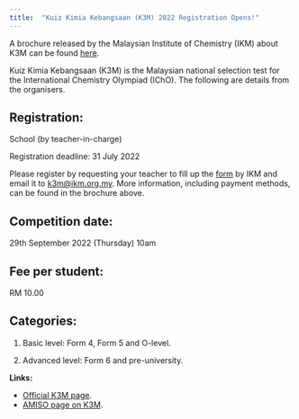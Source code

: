```yaml
---
title:  "Kuiz Kimia Kebangsaan (K3M) 2022 Registration Opens!"
---
```


A brochure released by the Malaysian Institute of Chemistry (IKM) about K3M can be found [here](https://ikm.org.my/wp-content/uploads/2022/07/K3M-2022-Invitation.pdf).

Kuiz Kimia Kebangsaan (K3M) is the Malaysian national selection test for the International Chemistry Olympiad (IChO). The following are details from the organisers.

## Registration:

School (by teacher-in-charge)

Registration deadline: 31 July 2022

Please register by requesting your teacher to fill up the [form](https://ikm.org.my/wp-content/uploads/2022/07/K3M-2022-Invitation.pdf) by IKM and email it to k3m@ikm.org.my. More information, including payment methods, can be found in the brochure above.


## Competition date:

29th September 2022 (Thursday) 10am



## Fee per student:

RM 10.00


## Categories:

1) Basic level: Form 4, Form 5 and O-level.

2) Advanced level: Form 6 and pre-university.


**Links:**
- [Official K3M page](https://ikm.org.my/).
- [AMISO page on K3M](https://amiso.my/icho/).
